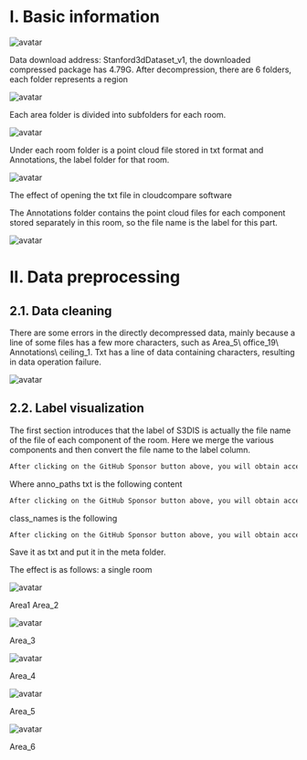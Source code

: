 #  I. Basic information 

 ![avatar]( 14151f7341b245088cb40e1559aace36.png) 

 Data download address: Stanford3dDataset_v1, the downloaded compressed package has 4.79G. After decompression, there are 6 folders, each folder represents a region  

 ![avatar]( 72532c9fe5b04887812b5016b85b35e3.png) 

 Each area folder is divided into subfolders for each room.  

 ![avatar]( 36d5856d90224b66befec29dc144cbe9.png) 

 Under each room folder is a point cloud file stored in txt format and Annotations, the label folder for that room.  

 ![avatar]( 3e31a9a79af0456aa0b13d34ad982ace.png) 

 The effect of opening the txt file in cloudcompare software  

 The Annotations folder contains the point cloud files for each component stored separately in this room, so the file name is the label for this part. 

 ![avatar]( 36328ff114d54d88886925dd29ecdca1.png) 

#  II. Data preprocessing 

##  2.1. Data cleaning 

 There are some errors in the directly decompressed data, mainly because a line of some files has a few more characters, such as Area_5\ office_19\ Annotations\ ceiling_1. Txt has a line of data containing characters, resulting in data operation failure. 

 ![avatar]( d62462dc9e19452eb5d9b0b1e76b8b05.png) 

##  2.2. Label visualization 

 The first section introduces that the label of S3DIS is actually the file name of the file of each component of the room. Here we merge the various components and then convert the file name to the label column. 

  ```python  
After clicking on the GitHub Sponsor button above, you will obtain access permissions to my private code repository ( https://github.com/slowlon/my_code_bar ) to view this blog code. By searching the code number of this blog, you can find the code you need, code number is: 2024020309573731356
  ```  
 Where anno_paths txt is the following content 

  ```python  
After clicking on the GitHub Sponsor button above, you will obtain access permissions to my private code repository ( https://github.com/slowlon/my_code_bar ) to view this blog code. By searching the code number of this blog, you can find the code you need, code number is: 2024020309573731356
  ```  
 class_names is the following 

  ```python  
After clicking on the GitHub Sponsor button above, you will obtain access permissions to my private code repository ( https://github.com/slowlon/my_code_bar ) to view this blog code. By searching the code number of this blog, you can find the code you need, code number is: 2024020309573731356
  ```  
 Save it as txt and put it in the meta folder. 

 The effect is as follows: a single room 

 ![avatar]( 4692f6a0b21b451eb5d10318c39a9cb0.png) 

  Area1  Area_2  

 ![avatar]( 9e18d577301846a1b56a6a3c962198f0.png) 

 Area_3  

 ![avatar]( 8da0cd8fa4384f2eb3e2d01f6ded5237.png) 

 Area_4  

 ![avatar]( cbca8c898e3c401d80c98e8c34fdf6ad.png) 

 Area_5  

 ![avatar]( a300ef564fb84cdca7c363f0e399c064.png) 

 Area_6  

